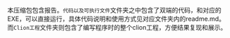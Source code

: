 本压缩包包含报告。`代码以及可执行文件`文件夹之中包含了双端的代码，和对应的EXE，可以直接运行，具体代码说明和使用方式见对应文件夹内的readme.md。而`Clion工程`文件夹则包含了编写程序时的整个clion工程，方便结果复现和展示。